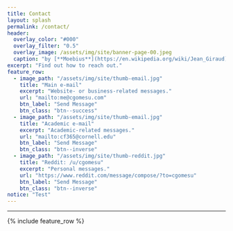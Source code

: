 ```yaml
---
title: Contact
layout: splash
permalink: /contact/
header:
  overlay_color: "#000"
  overlay_filter: "0.5"
  overlay_image: /assets/img/site/banner-page-00.jpeg
  caption: "by [**Moebius**](https://en.wikipedia.org/wiki/Jean_Giraud)"
excerpt: "Find out how to reach out."
feature_row:
  - image_path: "/assets/img/site/thumb-email.jpg"
    title: "Main e-mail"
    excerpt: "Website- or business-related messages."
    url: "mailto:me@cgomesu.com"
    btn_label: "Send Message"
    btn_class: "btn--success"
  - image_path: "/assets/img/site/thumb-email.jpg"
    title: "Academic e-mail"
    excerpt: "Academic-related messages."
    url: "mailto:cf365@cornell.edu"
    btn_label: "Send Message"
    btn_class: "btn--inverse"
  - image_path: "/assets/img/site/thumb-reddit.jpg"
    title: "Reddit: /u/cgomesu"
    excerpt: "Personal messages."
    url: "https://www.reddit.com/message/compose/?to=cgomesu"
    btn_label: "Send Message"
    btn_class: "btn--inverse"
notice: "Test"
---
```

***
{% include feature_row %}
